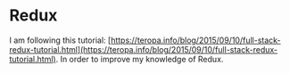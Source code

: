 # Redux
I am following this tutorial: [https://teropa.info/blog/2015/09/10/full-stack-redux-tutorial.html](https://teropa.info/blog/2015/09/10/full-stack-redux-tutorial.html). In order to improve my knowledge of Redux.
